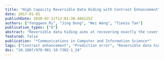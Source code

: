 ```yaml
---
title: "High Capacity Reversible Data Hiding with Contrast Enhancement"
date: 2017-01-01
publishDate: 2020-02-21T12:01:30.484125Z
authors: ["Yonggwon Ri", "Jing Dong", "Wei Wang", "Tieniu Tan"]
publication_types: ["6"]
abstract: "Reversible data hiding aims at recovering exactly the cover image from the marked image after extracting the hidden data. Reversible data hiding with contrast enhancement proposed by Wu et al. achieved a good effect in improving visual quality with considerable embedding capacity while PSNR of the marked image is relatively low. In contrast, Prediction error based reversible data hiding does not reveal obvious change of visual quality while keeping high embedding capacity and PSNR. In this paper, we propose a novel reversible data hiding method with contrast enhancement based on the combination property of the above two methods."
featured: false
publication: "*Communications in Computer and Information Science*"
tags: ["Contrast enhancement", "Prediction error", "Reversible data hiding", "Watermarking"]
doi: "10.1007/978-981-10-7302-1_24"
---
```


